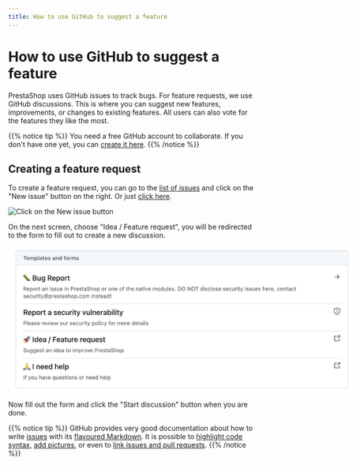 ```yaml
---
title: How to use GitHub to suggest a feature
---
```


# How to use GitHub to suggest a feature

PrestaShop uses GitHub issues to track bugs. For feature requests, we use GitHub discussions. This is where you can suggest new features, improvements, or changes to existing features.
All users can also vote for the features they like the most.

{{% notice tip %}}
You need a free GitHub account to collaborate. If you don't have one yet, you can [create it here](https://github.com/join).
{{% /notice %}}

## Creating a feature request

To create a feature request, you can go to the [list of issues](https://github.com/PrestaShop/PrestaShop/issues) and click on the "New issue" button on the right. Or just [click here](https://github.com/PrestaShop/PrestaShop/issues/new/choose).

<img src="img/github-new-issue.png" alt="Click on the New issue button" class="mx-lg-4" style="max-width: 700px">

On the next screen, choose "Idea / Feature request", you will be redirected to the form to fill out to create a new discussion.

<img src="img/github-select-issue-type.jpeg" alt="Choose Bug report" class="mx-lg-4" style="max-width: 700px">

Now fill out the form and click the "Start discussion" button when you are done.

{{% notice tip %}}
GitHub provides very good documentation about how to write [issues](https://guides.github.com/features/issues/) with its [flavoured Markdown](https://github.github.com/gfm/). It is possible to [highlight code syntax](https://help.github.com/articles/creating-and-highlighting-code-blocks/), [add pictures](https://help.github.com/articles/file-attachments-on-issues-and-pull-requests/), or even to [link issues and pull requests](https://help.github.com/articles/autolinked-references-and-urls/).
{{% /notice %}}

